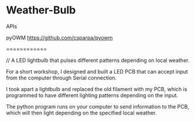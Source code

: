 Weather-Bulb
============
APIs

pyOWM
https://github.com/csparpa/pyowm

============

// A LED lightbulb that pulses different patterns depending on local weather.

For a short workshop, I designed and built a LED PCB that can accept input from the computer through Serial connection.

I took apart a lightbulb and replaced the old filament with my PCB, which is programmed to have different lighting patterns depending on the input.

The python program runs on your computer to send information to the PCB, which will then light depending on the specified local weather.
